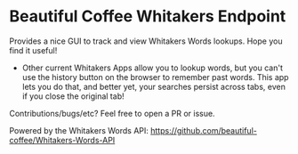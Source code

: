 # Beautiful Coffee Whitakers Endpoint

Provides a nice GUI to track and view Whitakers Words lookups. Hope you find it useful!
 - Other current Whitakers Apps allow you to lookup words, but you can't use the history button on the browser to remember past words. This app lets you do that, and better yet, your searches persist across tabs, even if you close the original tab!

Contributions/bugs/etc? Feel free to open a PR or issue.

Powered by the Whitakers Words API: https://github.com/beautiful-coffee/Whitakers-Words-API